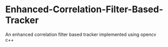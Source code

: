 # Enhanced-Correlation-Filter-Based-Tracker
An enhanced correlation filter based tracker implemented using opencv c++
